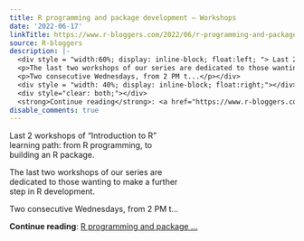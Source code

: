```yaml
---
title: R programming and package development – Workshops
date: '2022-06-17'
linkTitle: https://www.r-bloggers.com/2022/06/r-programming-and-package-development-workshops/
source: R-bloggers
description: |-
  <div style = "width:60%; display: inline-block; float:left; "> Last 2 workshops of “Introduction to R” learning path: from R programming, to building an R package.</p>
  <p>The last two workshops of our series are dedicated to those wanting to make a further step in R development.</p>
  <p>Two consecutive Wednesdays, from 2 PM t...</p></div>
  <div style = "width: 40%; display: inline-block; float:right;"></div>
  <div style="clear: both;"></div>
  <strong>Continue reading</strong>: <a href="https://www.r-bloggers.com/2022/06/r-programming-and-package-development-workshops/">R programming and package ...
disable_comments: true
---
```

<div style = "width:60%; display: inline-block; float:left; "> Last 2 workshops of “Introduction to R” learning path: from R programming, to building an R package.</p>
<p>The last two workshops of our series are dedicated to those wanting to make a further step in R development.</p>
<p>Two consecutive Wednesdays, from 2 PM t...</p></div>
<div style = "width: 40%; display: inline-block; float:right;"></div>
<div style="clear: both;"></div>
<strong>Continue reading</strong>: <a href="https://www.r-bloggers.com/2022/06/r-programming-and-package-development-workshops/">R programming and package ...